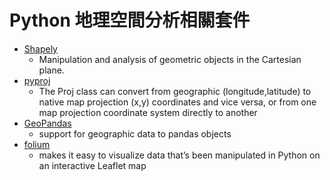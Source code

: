 # Python 地理空間分析相關套件

- [Shapely](https://github.com/Toblerity/Shapely)
    - Manipulation and analysis of geometric objects in the Cartesian plane.
- [pyproj](https://github.com/jswhit/pyproj)
    - The Proj class can convert from geographic (longitude,latitude) to native map projection (x,y) coordinates and vice versa, or from one map projection coordinate system directly to another
- [GeoPandas](https://github.com/geopandas/geopandas)
    - support for geographic data to pandas objects
- [folium](https://github.com/python-visualization/folium)
    - makes it easy to visualize data that’s been manipulated in Python on an interactive Leaflet map